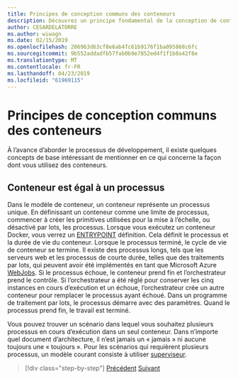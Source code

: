```yaml
---
title: Principes de conception communs des conteneurs
description: Découvrez un principe fondamental de la conception de conteneur bon, c’est qu’un conteneur doit héberger qu’un seul processus.
author: CESARDELATORRE
ms.author: wiwagn
ms.date: 02/15/2019
ms.openlocfilehash: 206963d63cf8e6ab4fc61b9176f1ba095868c6fc
ms.sourcegitcommit: 9b552addadfb57fab0b9e7852ed4f1f1b8a42f8e
ms.translationtype: MT
ms.contentlocale: fr-FR
ms.lasthandoff: 04/23/2019
ms.locfileid: "61969115"
---
```

# <a name="common-container-design-principles"></a>Principes de conception communs des conteneurs

À l’avance d’aborder le processus de développement, il existe quelques concepts de base intéressant de mentionner en ce qui concerne la façon dont vous utilisez des conteneurs.

## <a name="container-equals-a-process"></a>Conteneur est égal à un processus

Dans le modèle de conteneur, un conteneur représente un processus unique. En définissant un conteneur comme une limite de processus, commencer à créer les primitives utilisées pour la mise à l’échelle, ou désactivé par lots, les processus. Lorsque vous exécutez un conteneur Docker, vous verrez un [ENTRYPOINT](https://docs.docker.com/engine/reference/builder/#/entrypoint) définition. Cela définit le processus et la durée de vie du conteneur. Lorsque le processus terminé, le cycle de vie de conteneur se termine. Il existe des processus longs, tels que les serveurs web et les processus de courte durée, telles que des traitements par lots, qui peuvent avoir été implémentés en tant que Microsoft Azure [WebJobs](https://azure.microsoft.com/documentation/articles/websites-webjobs-resources/). Si le processus échoue, le conteneur prend fin et l’orchestrateur prend le contrôle. Si l’orchestrateur a été réglé pour conserver les cinq instances en cours d’exécution et un échoue, l’orchestrateur crée un autre conteneur pour remplacer le processus ayant échoué. Dans un programme de traitement par lots, le processus démarre avec des paramètres. Quand le processus prend fin, le travail est terminé.

Vous pouvez trouver un scénario dans lequel vous souhaitez plusieurs processus en cours d’exécution dans un seul conteneur. Dans n’importe quel document d’architecture, il n’est jamais un « jamais » ni aucune toujours une « toujours ». Pour les scénarios qui requièrent plusieurs processus, un modèle courant consiste à utiliser [superviseur](http://supervisord.org/).

>[!div class="step-by-step"]
>[Précédent](design-docker-applications.md)
>[Suivant](monolithic-applications.md)